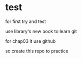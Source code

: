 # test
for first try and test

use library's new book to learn git

for chap03 it use github

so create this repo to practice
